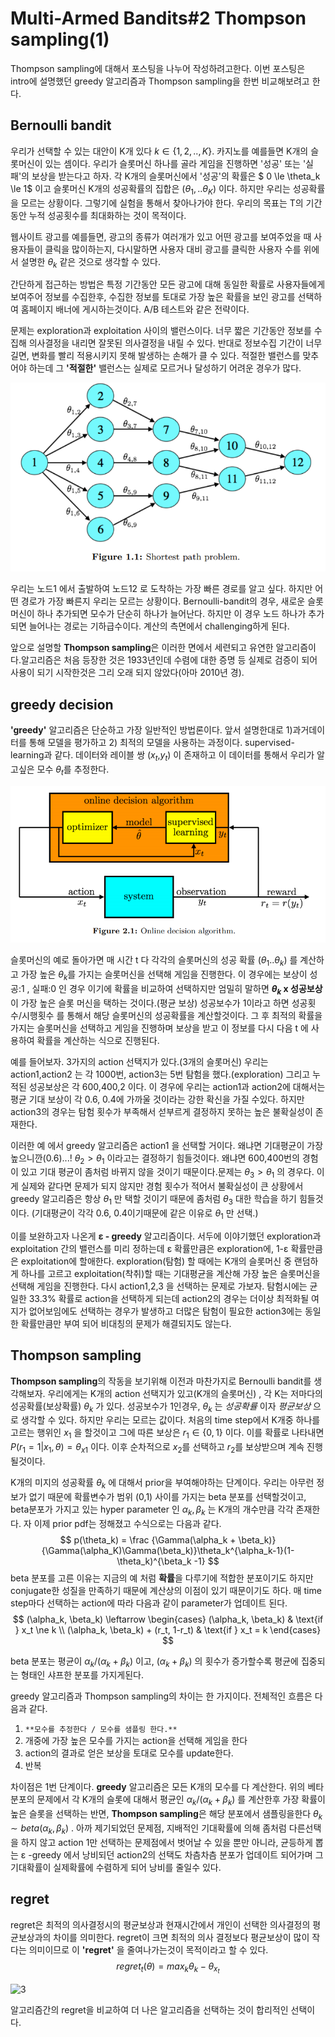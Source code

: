 # Multi-Armed Bandits#2 Thompson sampling(1)



Thompson sampling에 대해서 포스팅을 나누어 작성하려고한다. 이번 포스팅은 intro에 설명했던 greedy 알고리즘과 Thompson sampling을 한번 비교해보려고 한다.



## Bernoulli bandit

우리가 선택할 수 있는 대안이 K개 있다 $k \in \{1,2,..,K \}$. 카지노를 예를들면 K개의 슬롯머신이 있는 셈이다. 우리가 슬롯머신 하나를 골라 게임을 진행하면 '성공' 또는 '실패'의 보상을 받는다고 하자. 각 K개의 슬롯머신에서 '성공'의 확률은 $ 0 \le \theta_k \le 1$  이고 슬롯머신 K개의 성공확률의 집합은 $(\theta_1,..\theta_K)$ 이다. 하지만 우리는 성공확률을 모르는 상황이다. 그렇기에 실험을 통해서 찾아나가야 한다. 우리의 목표는 T의 기간동안 누적 성공횟수를 최대화하는 것이 목적이다.

웹사이트 광고를 예를들면, 광고의 종류가 여러개가 있고 어떤 광고를 보여주었을 때 사용자들이 클릭을 많이하는지, 다시말하면 사용자 대비 광고를 클릭한 사용자 수를 위에서 설명한 $\theta_k$  같은 것으로 생각할 수 있다. 

간단하게 접근하는 방법은 특정 기간동안 모든 광고에 대해 동일한 확률로 사용자들에게 보여주어 정보를 수집한후, 수집한 정보를 토대로 가장 높은 확률을 보인 광고를 선택하여 홈페이지 배너에 게시하는것이다. A/B 테스트와 같은 전략이다.

문제는 exploration과 exploitation 사이의 밸런스이다. 너무 짧은 기간동안 정보를 수집해 의사결정을 내리면 잘못된 의사결정을 내릴 수 있다. 반대로 정보수집 기간이 너무 길면, 변화를 빨리 적용시키지 못해 발생하는 손해가 클 수 있다. 적절한 밸런스를 맞추어야 하는데 그 **'적절한'** 밸런스는 실제로 모르거나 달성하기 어려운 경우가 많다.



![1](img/MAB2_1.PNG)

우리는 노드1 에서 출발하여 노드12 로 도착하는 가장 빠른 경로를 알고 싶다. 하지만 어떤 경로가 가장 빠른지 우리는 모르는 상황이다. Bernoulli-bandit의 경우, 새로운 슬롯머신이 하나 추가되면 모수가 단순히 하나가 늘어난다. 하지만 이 경우 노드 하나가 추가되면 늘어나는 경로는 기하급수이다. 계산의 측면에서 challenging하게 된다.



앞으로 설명할 **Thompson sampling**은 이러한 면에서 세련되고 유연한 알고리즘이다.알고리즘은 처음 등장한 것은 1933년인데 수렴에 대한 증명 등 실제로 검증이 되어 사용이 되기 시작한것은 그리 오래 되지 않았다(아마 2010년 경). 



## greedy decision

**'greedy'** 알고리즘은 단순하고 가장 일반적인 방법론이다. 앞서 설명한대로 1)과거데이터를 통해 모델을 평가하고 2) 최적의 모델을 사용하는 과정이다. supervised-learning과 같다. 데이터와 레이블 쌍 ($x_t$,$y_t$) 이 존재하고 이 데이터를 통해서 우리가 알고싶은 모수 $\theta_t$를 추정한다.

![2](img/MAB2_2.PNG)



슬롯머신의 예로 돌아가면 매 시간 t 다 각각의 슬롯머신의 성공 확률 $(\theta_1 ..\theta_k)$ 를 계산하고 가장 높은 $\theta_k$를 가지는 슬롯머신을 선택해 게임을 진행한다. 이 경우에는 보상이 성공:1 , 실패:0 인 경우 이기에 확률을 비교하여 선택하지만 엄밀히 말하면 **$\theta_k$ x 성공보상**  이 가장 높은 슬롯 머신을 택하는 것이다.(평균 보상)  성공보수가 1이라고 하면 성공횟수/시행횟수 를 통해서 해당 슬롯머신의 성공확률을 계산할것이다. 그 후 최적의 확률을 가지는 슬롯머신을 선택하고 게임을 진행하며 보상을 받고 이 정보를 다시 다음 t 에 사용하여 확률을 계산하는 식으로 진행된다.

예를 들어보자. 3가지의 action 선택지가 있다.(3개의 슬롯머신) 우리는 action1,action2 는 각 1000번, action3는 5번 탐험을 했다.(exploration) 그리고 누적된 성공보상은 각 600,400,2 이다. 이 경우에 우리는 action1과 action2에 대해서는 평균 기대 보상이 각 0.6, 0.4에 가까울 것이라는 강한 확신을 가질 수있다. 하지만 action3의 경우는 탐험 횟수가 부족해서 섣부르게 결정하지 못하는 높은 불확실성이 존재한다.

이러한 예 에서 greedy 알고리즘은 action1 을 선택할 거이다. 왜냐면 기대평균이 가장 높으니깐(0.6)...!  $\theta_2> \theta_1$ 이라고는 결정하기 힘들것이다. 왜냐면 600,400번의 경험이 있고 기대 평균이 좀처럼 바뀌지 않을 것이기 때문이다.문제는 $\theta_3 > \theta_1$ 의 경우다. 이게 실제와 같다면 문제가 되지 않지만 경험 횟수가 적어서 불확실성이 큰 상황에서 greedy 알고리즘은 항상 $\theta_1$ 만 택할 것이기 때문에 좀처럼 $\theta_3$ 대한 학습을 하기 힘들것이다. (기대평균이 각각 0.6, 0.4이기때문에 같은 이유로 $\theta_1$ 만 선택.)

이를 보완하고자 나온게 **&epsilon; - greedy** 알고리즘이다. 서두에 이야기했던 exploration과 exploitation 간의 밸런스를 미리 정하는데 &epsilon; 확률만큼은 exploration에, 1-&epsilon; 확률만큼은 exploitation에 할애한다. exploration(탐험) 할 때에는 K개의 슬롯머신 중 랜덤하게 하나를 고르고 exploitation(착취)할 때는 기대평균을 계산해 가장 높은 슬롯머신을 선택해 게임을 진행한다. 다시 action1,2,3 을 선택하는 문제로 가보자. 탐험시에는 균일한 33.3% 확률로 action을 선택하게 되는데 action2의 경우는 더이상 최적화될 여지가 없어보임에도 선택하는 경우가 발생하고 더많은 탐험이 필요한 action3에는 동일한 확률만큼만 부여 되어 비대칭의 문제가 해결되지도 않는다.



## Thompson sampling

**Thompson sampling**의 작동을 보기위해 이전과 마찬가지로 Bernoulli bandit를 생각해보자.  우리에게는 K개의 action 선택지가 있고(K개의 슬롯머신)  , 각 K는 저마다의 성공확률(보상확률) $\theta_k$ 가 있다. 성공보수가 1인경우, $\theta_k$ 는 *성공확률* 이자  *평균보상* 으로 생각할 수 있다. 하지만 우리는 모르는 값이다. 처음의 time step에서 K개중 하나를 고르는 행위인 $x_1$ 을 할것이고  그에 따른 보상은 $r_1 \in \{0,1\}$  이다. 이를 확률로 나타내면$P(r_1=1|x_1,\theta)=\theta_{x1}$ 이다. 이후 순차적으로 $x_2$를 선택하고 $r_2$를 보상받으며 계속 진행될것이다.

K개의 미지의 성공확률 $\theta_k$ 에 대해서  prior을 부여해야하는 단계이다. 우리는 아무런 정보가 없기 때문에 확률변수가 범위 (0,1) 사이를 가지는 beta 분포를 선택할것이고, beta분포가 가지고 있는 hyper parameter 인 $\alpha_k , \beta_k$ 는 K개의 개수만큼 각각 존재한다. 자 이제 prior pdf는 정해졌고 수식으로는 다음과 같다.
$$
p(\theta_k) = \frac {\Gamma(\alpha_k + \beta_k)} {\Gamma(\alpha_K)\Gamma(\beta_k)}\theta_k^{\alpha_k-1}(1-\theta_k)^{\beta_k -1}
$$
 beta 분포를 고른 이유는 지금의 예 처럼 **확률**을 다루기에 적합한 분포이기도 하지만 conjugate한 성질을 만족하기 때문에 계산상의 이점이 있기 때문이기도 하다. 매 time step마다 선택하는 action에 따라 다음과 같이 parameter가 업데이트 된다.
$$
(\alpha_k, \beta_k) \leftarrow 	
\begin{cases}
(\alpha_k, \beta_k) & \text{if } x_t \ne k  \\
(\alpha_k, \beta_k) + (r_t, 1-r_t) & \text{if } x_t = k
\end{cases}
$$


beta 분포는 평균이 $\alpha_k/(\alpha_k + \beta_k)$  이고,  $(\alpha_k + \beta_k)$ 의 횟수가 증가할수록 평균에 집중되는 형태인 샤프한 분포를 가지게된다.

greedy 알고리즘과 Thompson sampling의 차이는 한 가지이다. 전체적인 흐름은 다음과 같다.

1. `**모수를 추정한다 / 모수를 샘플링 한다.**`
2. 개중에 가장 높은 모수를 가지는 action을 선택해 게임을 한다
3. action의 결과로 얻은 보상을 토대로 모수를 update한다.
4. 반복

차이점은 1번 단계이다. **greedy** 알고리즘은 모든 K개의 모수를 다 계산한다. 위의 베타분포의 문제에서  각 K개의 슬롯에 대해서 평균인  $\alpha_k/(\alpha_k + \beta_k)$   를 계산한후 가장 확률이 높은 슬롯을 선택하는 반면, **Thompson sampling**은 해당 분포에서 샘플링을한다 $\theta_k \sim beta(\alpha_k, \beta_k)$ .  아까 제기되었던 문제점, 지배적인 기대확률에 의해 좀처럼 다른선택을 하지 않고 action 1만 선택하는 문제점에서 벗어날 수 있을 뿐만 아니라, 균등하게 뽑는 &epsilon; -greedy 에서 낭비되던 action2의 선택도 차츰차츰 분포가 업데이트 되어가며 그 기대확률이 실제확률에 수렴하게 되어 낭비를 줄일수 있다.





## regret

regret은 최적의 의사결정시의 평균보상과 현재시간에서 개인이 선택한 의사결정의 평균보상과의 차이를 의미한다. regret이 크면 최적의 의사 결정보다 평균보상이 많이 작다는 의미이므로 이 **'regret'** 을 줄여나가는것이 목적이라고 할 수 있다.
$$
regret_t(\theta) = max_k\theta_k-\theta_{x_t}
$$


![3](img/MCB2-3.PNG)



알고리즘간의 regret을 비교하여 더 나은 알고리즘을 선택하는 것이 합리적인 선택이다.